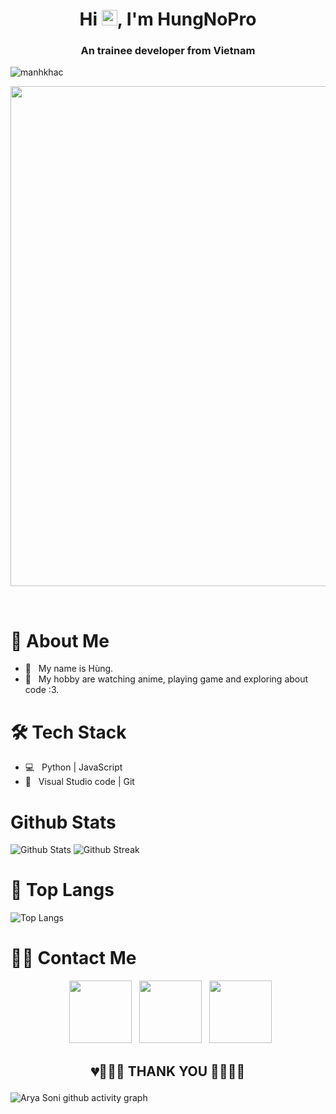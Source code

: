 <h1 align="center"> Hi <img src="https://gist.githubusercontent.com/arunprakashpj/48aa20057048b46c6f9ba9d114a8b76f/raw/69a9d496f651091a509ea8d9913c4aef5c419afb/Hi.gif" width="25">, I'm HungNoPro </h1>
<h3 align="center">An trainee developer from Vietnam</h3>
<p align="left"> <img src="https://komarev.com/ghpvc/?username=HungNoPro&color=ff69b4" alt="manhkhac" /> </p>
<p align="left"> <a href="https://github.com/ryo-ma/github-profile-trophy">
  <img width=800 src="https://github-profile-trophy.vercel.app/?username=HungNoPro&column=8&theme=gruvbox&no-frame=true"/></a> 
</p>
<br>

#  🤵 About Me

- 🔭 &nbsp; My name is Hùng.
- 🌱 &nbsp; My hobby are watching anime, playing game and exploring about code :3.

# 🛠 Tech Stack

- 💻 &nbsp; Python | JavaScript 
- 🔧 &nbsp; Visual Studio code | Git


# Github Stats

<img src="https://github-readme-stats.vercel.app/api?username=HungNoPro&include_all_commits=true&count_private=true&show_icons=true&custom_title=HungNoPro&line_height=20&title_color=7A7ADB&icon_color=2234AE&text_color=D3D3D3&bg_color=0,000000,130F40" alt = "Github Stats">
<img src="http://github-readme-streak-stats.herokuapp.com?user=HungNoPro&theme=neon-palenight" alt = "Github Streak" >

# 📖 Top Langs

![Top Langs](https://github-readme-stats.vercel.app/api/top-langs/?username=HungNoPro&text_color=daf7dc&bg_color=151515)
# 🤝🏻 Contact Me
<p align="center"> 
&nbsp; <a href="https://github.com/HungNoPro" target="_blank" rel="noopener noreferrer"><img src="https://img.icons8.com/plasticine/100/000000/github.png" width="100" /></a>
&nbsp; <a href="https://www.facebook.com/HungNeMaOi" target="_blank" rel="noopener noreferrer"><img src="https://img.icons8.com/plasticine/100/000000/facebook.png"  width="100" /></a>
&nbsp; <a href="mailto:hungnopro20cm@gmail.com" target="_blank" rel="noopener noreferrer"><img src="https://img.icons8.com/plasticine/100/000000/gmail.png"  width="100" /></a>
</p>

## <p align="center">💔💙💓💝 THANK YOU 💚💗💘💖</p>

![Arya Soni github activity graph](https://activity-graph.herokuapp.com/graph?username=HungNoPro&theme=react-dark)
